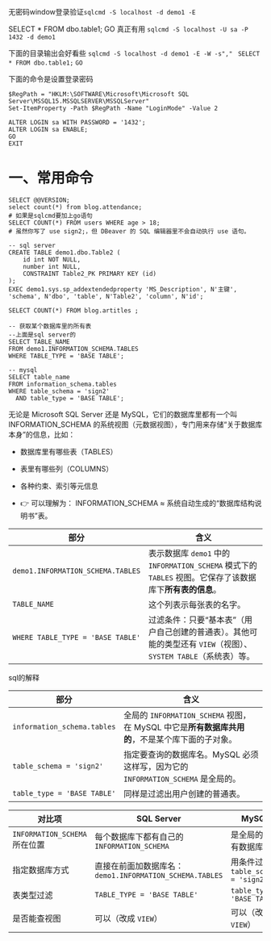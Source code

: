 无密码window登录验证`sqlcmd -S localhost -d demo1 -E`

SELECT * FROM dbo.table1;
GO
真正有用
`sqlcmd -S localhost -U sa -P 1432 -d demo1`

下面的目录输出会好看些
`sqlcmd -S localhost -d demo1 -E -W -s"," `
`SELECT * FROM dbo.table1;`
`GO`

下面的命令是设置登录密码
```{shell}
$RegPath = "HKLM:\SOFTWARE\Microsoft\Microsoft SQL Server\MSSQL15.MSSQLSERVER\MSSQLServer"
Set-ItemProperty -Path $RegPath -Name "LoginMode" -Value 2

ALTER LOGIN sa WITH PASSWORD = '1432';
ALTER LOGIN sa ENABLE;
GO
EXIT
```

# 一、常用命令

```{shell}
SELECT @@VERSION;
select count(*) from blog.attendance;
# 如果是sqlcmd要加上go语句
SELECT COUNT(*) FROM users WHERE age > 18;
# 虽然你写了 use sign2;，但 DBeaver 的 SQL 编辑器里不会自动执行 use 语句。
```

```{sql}
-- sql server
CREATE TABLE demo1.dbo.Table2 (
	id int NOT NULL,
	number int NULL,
	CONSTRAINT Table2_PK PRIMARY KEY (id)
);
EXEC demo1.sys.sp_addextendedproperty 'MS_Description', N'主键', 'schema', N'dbo', 'table', N'Table2', 'column', N'id';

SELECT COUNT(*) FROM blog.artitles ;

-- 获取某个数据库里的所有表
--上面是sql server的
SELECT TABLE_NAME
FROM demo1.INFORMATION_SCHEMA.TABLES
WHERE TABLE_TYPE = 'BASE TABLE';

-- mysql
SELECT table_name
FROM information_schema.tables
WHERE table_schema = 'sign2'
  AND table_type = 'BASE TABLE';
```

无论是 Microsoft SQL Server 还是 MySQL，它们的数据库里都有一个叫 INFORMATION_SCHEMA 的系统视图（元数据视图），专门用来存储“关于数据库本身”的信息，比如：
- 数据库里有哪些表（TABLES）

- 表里有哪些列（COLUMNS）

- 各种约束、索引等元信息

- 👉 可以理解为：
INFORMATION_SCHEMA ≈ 系统自动生成的“数据库结构说明书”表。

| 部分                               | 含义                                                                          |
| --------------------------------- | --------------------------------------------------------------------------- |
| `demo1.INFORMATION_SCHEMA.TABLES` | 表示数据库 `demo1` 中的 `INFORMATION_SCHEMA` 模式下的 `TABLES` 视图。它保存了该数据库下**所有表的信息**。 |
| `TABLE_NAME`                      | 这个列表示每张表的名字。                                                                |
| `WHERE TABLE_TYPE = 'BASE TABLE'` | 过滤条件：只要“基本表”（用户自己创建的普通表）。其他可能的类型还有 `VIEW`（视图）、`SYSTEM TABLE`（系统表）等。         |

sql的解释

| 部分                          | 含义                                                               |
| --------------------------- | ---------------------------------------------------------------- |
| `information_schema.tables` | 全局的 `INFORMATION_SCHEMA` 视图，在 MySQL 中它是**所有数据库共用的**，不是某个库下面的子对象。 |
| `table_schema = 'sign2'`    | 指定要查询的数据库名。MySQL 必须这样写，因为它的 `INFORMATION_SCHEMA` 是全局的。           |
| `table_type = 'BASE TABLE'` | 同样是过滤出用户创建的普通表。                                                  |

| 对比项                       | SQL Server                                   | MySQL                          |
| ------------------------- | -------------------------------------------- | ------------------------------ |
| `INFORMATION_SCHEMA` 所在位置 | 每个数据库下都有自己的 `INFORMATION_SCHEMA`             | 是全局的，所有数据库共用                   |
| 指定数据库方式                   | 直接在前面加数据库名：`demo1.INFORMATION_SCHEMA.TABLES` | 用条件过滤：`table_schema = 'sign2'` |
| 表类型过滤                     | `TABLE_TYPE = 'BASE TABLE'`                  | `table_type = 'BASE TABLE'`    |
| 是否能查视图                    | 可以（改成 `VIEW`）                                | 可以（改成 `VIEW`）                  |


